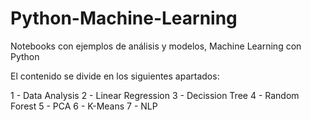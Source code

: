 # Python-Machine-Learning

Notebooks con ejemplos de análisis y modelos, Machine Learning con Python

El contenido se divide en los siguientes apartados:

  1 - Data Analysis
  2 - Linear Regression
  3 - Decission Tree
  4 - Random Forest
  5 - PCA
  6 - K-Means
  7 - NLP
